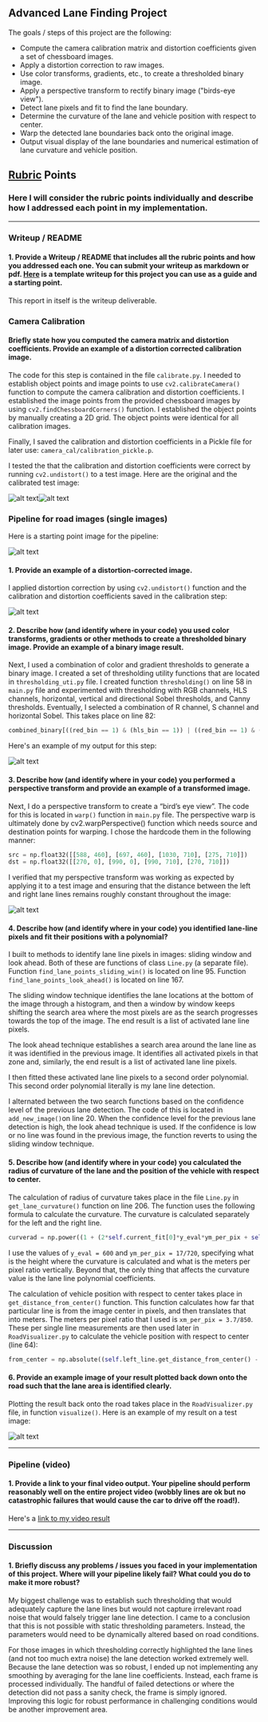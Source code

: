 ## Advanced Lane Finding Project

The goals / steps of this project are the following:

* Compute the camera calibration matrix and distortion coefficients given a set of chessboard images.
* Apply a distortion correction to raw images.
* Use color transforms, gradients, etc., to create a thresholded binary image.
* Apply a perspective transform to rectify binary image ("birds-eye view").
* Detect lane pixels and fit to find the lane boundary.
* Determine the curvature of the lane and vehicle position with respect to center.
* Warp the detected lane boundaries back onto the original image.
* Output visual display of the lane boundaries and numerical estimation of lane curvature and vehicle position.

## [Rubric][1] Points

### Here I will consider the rubric points individually and describe how I addressed each point in my implementation.  

---

### Writeup / README

#### 1. Provide a Writeup / README that includes all the rubric points and how you addressed each one.  You can submit your writeup as markdown or pdf.  [Here][2] is a template writeup for this project you can use as a guide and a starting point.  

This report in itself is the writeup deliverable.

### Camera Calibration

#### Briefly state how you computed the camera matrix and distortion coefficients. Provide an example of a distortion corrected calibration image.

The code for this step is contained in the file `calibrate.py`.  I needed to establish object points and image points to use `cv2.calibrateCamera()` function to compute the camera calibration and distortion coefficients. I established the image points from the provided chessboard images by using `cv2.findChessboardCorners()` function. I established the object points by manually creating a 2D grid. The object points were identical for all calibration images.

Finally, I saved the calibration and distortion coefficients in a Pickle file for later use: `camera_cal/calibration_pickle.p`.

I tested the that the calibration and distortion coefficients were correct by running `cv2.undistort()` to a test image. Here are the original and the calibrated test image:

![alt text][image-1]![alt text][image-2]

### Pipeline for road images (single images)

Here is a starting point image for the pipeline:

![alt text][image-3]

#### 1. Provide an example of a distortion-corrected image.

I applied distortion correction by using `cv2.undistort()` function and the calibration and distortion coefficients saved in the calibration step:  

![alt text][image-4]

#### 2. Describe how (and identify where in your code) you used color transforms, gradients or other methods to create a thresholded binary image.  Provide an example of a binary image result.

Next, I used a combination of color and gradient thresholds to generate a binary image. I created a set of thresholding utility functions that are located in `thresholding_uti.py` file. I created function `thresholding()` on line 58 in `main.py` file and experimented with thresholding with RGB channels, HLS channels, horizontal, vertical and directional Sobel thresholds, and Canny thresholds. Eventually, I selected a combination of R channel, S channel and horizontal Sobel. This takes place on line 82:

```python
combined_binary[((red_bin == 1) & (hls_bin == 1)) | ((red_bin == 1) & (sobel_bin == 1))] = 1
```

Here's an example of my output for this step:

![alt text][image-5]

#### 3. Describe how (and identify where in your code) you performed a perspective transform and provide an example of a transformed image.

Next, I do a perspective transform to create a “bird’s eye view”.  The code for this is located in `warp()` function in `main.py` file. The perspective warp is ultimately done by cv2.warpPerspective() function which needs source and destination points for warping. I chose the hardcode them in the following manner:

```python
src = np.float32([[588, 460], [697, 460], [1030, 710], [275, 710]])
dst = np.float32([[270, 0], [990, 0], [990, 710], [270, 710]])
```

I verified that my perspective transform was working as expected by applying it to a test image and ensuring that the distance between the left and right lane lines remains roughly constant throughout the image:

![alt text][image-6]

#### 4. Describe how (and identify where in your code) you identified lane-line pixels and fit their positions with a polynomial?

I built to methods to identify lane line pixels in images: sliding window and look ahead. Both of these are functions of class `Line.py` (a separate file). Function `find_lane_points_sliding_win()` is located on line 95. Function `find_lane_points_look_ahead()` is located on line 167.

The sliding window technique identifies the lane locations at the bottom of the image through a histogram, and then a window by window keeps shifting the search area where the most pixels are as the search progresses towards the top of the image. The end result is a list of activated lane line pixels.

The look ahead technique establishes a search area around the lane line as it was identified in the previous image. It identifies all activated pixels in that zone and, similarly, the end result is a list of activated lane line pixels.

I then fitted these activated lane line pixels to a second order polynomial. This second order polynomial literally is my lane line detection.

I alternated between the two search functions based on the confidence level of the previous lane detection. The code of this is located in `add_new_image()`on line 20. When the confidence level for the previous lane detection is high, the look ahead technique is used. If the confidence is low or no line was found in the previous image, the function reverts to using the sliding window technique. 

#### 5. Describe how (and identify where in your code) you calculated the radius of curvature of the lane and the position of the vehicle with respect to center.

The calculation of radius of curvature takes place in the file `Line.py` in `get_lane_curvature()` function on line 206. The function uses the following formula to calculate the curvature. The curvature is calculated separately for the left and the right line. 

```python
curverad = np.power((1 + (2*self.current_fit[0]*y_eval*ym_per_pix + self.current_fit[1])**2), 1.5)/np.absolute(2*self.current_fit[0])
```

I use the values of `y_eval = 600` and `ym_per_pix = 17/720`, specifying what is the height where the curvature is calculated and what is the meters per pixel ratio vertically. Beyond that, the only thing that affects the curvature value is the lane line polynomial coefficients. 

The calculation of vehicle position with respect to center takes place in `get_distance_from_center()` function. This function calculates how far that particular line is from the image center in pixels, and then translates that into meters. The meters per pixel ratio that I used is `xm_per_pix = 3.7/850`.  These per single line measurements are then used later in `RoadVisualizer.py` to calculate the vehicle position with respect to center (line 64):

```python
from_center = np.absolute((self.left_line.get_distance_from_center() - self.right_line.get_distance_from_center())/2)

```

#### 6. Provide an example image of your result plotted back down onto the road such that the lane area is identified clearly.

Plotting the result back onto the road takes place in the `RoadVisualizer.py` file, in function `visualize()`.  Here is an example of my result on a test image:

![alt text][image-7]

---

### Pipeline (video)

#### 1. Provide a link to your final video output.  Your pipeline should perform reasonably well on the entire project video (wobbly lines are ok but no catastrophic failures that would cause the car to drive off the road!).

Here's a [link to my video result][3]

---

### Discussion

#### 1. Briefly discuss any problems / issues you faced in your implementation of this project.  Where will your pipeline likely fail?  What could you do to make it more robust?

My biggest challenge was to establish such thresholding that would adequately capture the lane lines but would not capture irrelevant road noise that would falsely trigger lane line detection. I came to a conclusion that this is not possible with static thresholding parameters. Instead, the parameters would need to be dynamically altered based on road conditions.

For those images in which thresholding correctly highlighted the lane lines (and not too much extra noise) the lane detection worked extremely well. Because the lane detection was so robust, I ended up not implementing any smoothing by averaging for the lane line coefficients. Instead, each frame is processed individually. The handful of failed detections or where the detection did not pass a sanity check, the frame is simply ignored. Improving this logic for robust performance in challenging conditions would be another improvement area.


[1]:	https://review.udacity.com/#!/rubrics/571/view
[2]:	https://github.com/udacity/CarND-Advanced-Lane-Lines/blob/master/writeup_template.md
[3]:	./output_videos/project_video.mp4

[image-1]:	./camera_cal/calibration5.jpg "Image before calibrating"
[image-2]:	./camera_cal/test_calibration.jpg "Testing calibration"
[image-3]:	./test_images/test5.jpg "Original road image"
[image-4]:	./output_images/undist_test5.jpg "Undistortion applied"
[image-5]:	./output_images/thresh_test5.jpg "Thresholding applied"
[image-6]:	./output_images/warp_test5.jpg "Warping applied"
[image-7]:	./output_images/final_test5.jpg "Road info visualization applied"